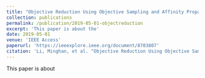 ```yaml
---
title: "Objective Reduction Using Objective Sampling and Affinity Propagation for Many-Objective Optimization Problems"
collection: publications
permalink: /publication/2019-05-01-objectreduction
excerpt: 'This paper is about the'
date: 2019-05-01
venue: 'IEEE Access'
paperurl: 'https://ieeexplore.ieee.org/document/8703807'
citation: 'Li, Minghan, et al. "Objective Reduction Using Objective Sampling and Affinity Propagation for Many-Objective Optimization Problems." IEEE Access 7 (2019): 68392-68403.'
---
```

This paper is about 

